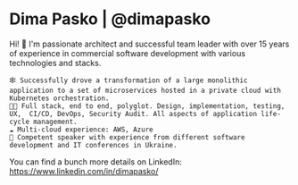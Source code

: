 # Dima Pasko | @dimapasko

Hi! 👋 I'm passionate architect and successful team leader with over 15 years of experience in commercial software development with various technologies and stacks.

    🕸 Successfully drove a transformation of a large monolithic application to a set of microservices hosted in a private cloud with Kubernetes orchestration.
    👨‍💻 Full stack, end to end, polyglot. Design, implementation, testing, UX,  CI/CD, DevOps, Security Audit. All aspects of application life-cycle management.
    ☁️ Multi-cloud experience: AWS, Azure
    🎤 Competent speaker with experience from different software development and IT conferences in Ukraine.

You can find a bunch more details on LinkedIn: <https://www.linkedin.com/in/dimapasko/>

<!--
**dimapasko/dimapasko** is a ✨ _special_ ✨ repository because its `README.md` (this file) appears on your GitHub profile.

Here are some ideas to get you started:

- 🔭 I’m currently working on ...
- 🌱 I’m currently learning ...
- 👯 I’m looking to collaborate on ...
- 🤔 I’m looking for help with ...
- 💬 Ask me about ...
- 📫 How to reach me: ...
- 😄 Pronouns: ...
- ⚡ Fun fact: ...
-->
